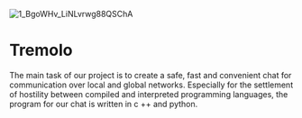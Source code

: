 ![1_BgoWHv_LiNLvrwg88QSChA](https://user-images.githubusercontent.com/69742759/118359232-41907580-b58b-11eb-8dbb-9aeb57f0bedd.png)
# Tremolo
The main task of our project is to create a safe, fast and convenient chat for communication over local and global networks.
Especially for the settlement of hostility between compiled and interpreted programming languages, the program for our chat is written in c ++ and python.
